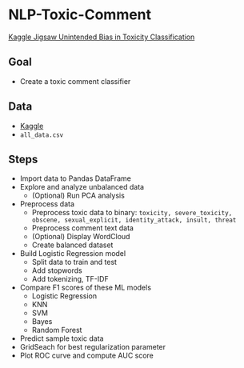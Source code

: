 # NLP-Toxic-Comment
[Kaggle Jigsaw Unintended Bias in Toxicity Classification](https://www.kaggle.com/c/jigsaw-unintended-bias-in-toxicity-classification)

## Goal
- Create a toxic comment classifier

## Data
- [Kaggle](https://www.kaggle.com/c/jigsaw-unintended-bias-in-toxicity-classification/data)
- `all_data.csv`

## Steps
- Import data to Pandas DataFrame
- Explore and analyze unbalanced data
  - (Optional) Run PCA analysis 
- Preprocess data
  - Preprocess toxic data to binary: `toxicity, severe_toxicity, obscene, sexual_explicit, identity_attack, insult, threat`
  - Preprocess comment text data
  - (Optional) Display WordCloud
  - Create balanced dataset
- Build Logistic Regression model
  - Split data to train and test
  - Add stopwords
  - Add tokenizing, TF-IDF
- Compare F1 scores of these ML models
  - Logistic Regression
  - KNN
  - SVM
  - Bayes
  - Random Forest
- Predict sample toxic data
- GridSeach for best regularization parameter
- Plot ROC curve and compute AUC score



